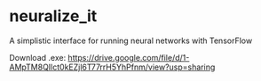 # neuralize_it
A simplistic interface for running neural networks with TensorFlow

Download .exe: https://drive.google.com/file/d/1-AMpTM8QIlct0kEZjl6T77rrH5YhPfnm/view?usp=sharing
